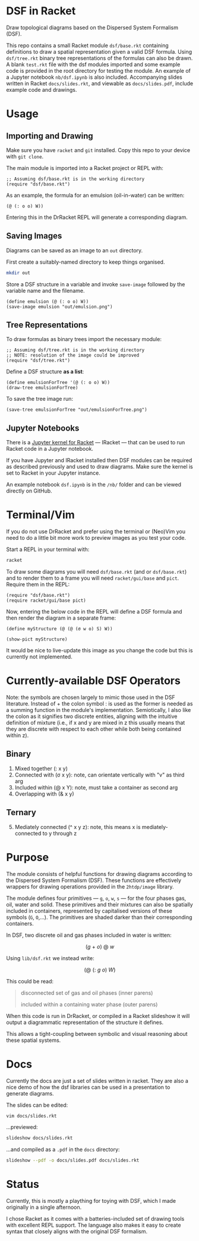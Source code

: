 # DSF in Racket

Draw topological diagrams based on the Dispersed System Formalism
(DSF).

This repo contains a small Racket module `dsf/base.rkt`
containing definitions to draw a spatial representation given
a valid DSF formula.
Using `dsf/tree.rkt` binary tree representations of the 
formulas can also be drawn.
A blank `test.rkt` file with the dsf modules
imported and some example code is
provided in the root directory for testing the module.
An example of a Jupyter notebook `nb/dsf.ipynb` is also included.
Accompanying slides written in Racket `docs/slides.rkt`,
and viewable as `docs/slides.pdf`, include example
code and drawings.

# Usage

## Importing and Drawing

Make sure you have `racket` and `git` installed.
Copy this repo to your device with `git clone`.

The main module is imported into a Racket project or REPL with:

```rkt
;; Assuming dsf/base.rkt is in the working directory
(require "dsf/base.rkt")
```

As an example, the formula for an emulsion (oil-in-water) can be written:

```rkt
(@ (: o o) W))
```
Entering this in the DrRacket REPL will generate a corresponding
diagram.

## Saving Images

Diagrams can be saved as an image to an
`out` directory.

First create a suitably-named directory to keep things organised.

```bash
mkdir out
```

Store a DSF structure in a variable and invoke `save-image` followed by
the variable name and the filename.

```rkt
(define emulsion (@ (: o o) W))
(save-image emulsion "out/emulsion.png")
```

## Tree Representations

To draw formulas as binary trees import the necessary module:

```rkt
;; Assuming dsf/tree.rkt is in the working directory
;; NOTE: resolution of the image could be improved
(require "dsf/tree.rkt")
```

Define a DSF structure **as a list**:

```rkt
(define emulsionForTree '(@ (: o o) W))
(draw-tree emulsionForTree)
```

To save the tree image run:

```rkt
(save-tree emulsionForTree "out/emulsionForTree.png")
```

## Jupyter Notebooks

There is a [Jupyter kernel for Racket](https://github.com/rmculpepper/iracket) — IRacket — that can be used to run Racket code in a Jupyter notebook.

If you have Jupyter and IRacket installed then DSF modules can be
required as described previously and used to draw diagrams.
Make sure the kernel is set to Racket in your Jupyter instance.

An example notebook `dsf.ipynb` is in the `/nb/` folder and can be viewed directly on GitHub.

# Terminal/Vim

If you do not use DrRacket and prefer
using the terminal or (Neo)Vim you need
to do a little bit more work to preview
images as you test your code.

Start a REPL in your terminal with:

```bash
racket
```

To draw some diagrams you will need `dsf/base.rkt` (and or
`dsf/base.rkt`) and to render them
to a frame you will need `racket/gui/base` and `pict`.
Require them in the REPL:

```rkt
(require "dsf/base.rkt")
(require racket/gui/base pict)
```

Now, entering the below code in the REPL will define a DSF formula and
then render the diagram in a separate frame:

```rkt
(define myStructure (@ (@ (σ w o) S) W))

(show-pict myStructure)
```

It would be nice to live-update this image as you change the code but
this is currently not implemented.

# Currently-available DSF Operators

Note: the symbols are chosen largely to mimic those used in the DSF
literature.
Instead of $+$ the colon symbol $:$ is used as the former is needed as a
summing function in the module's implementation.
Semiotically, I also like the colon as it signifies two discrete
entities, aligning with the intuitive definition of mixture
(i.e., if x and y are mixed in z this usually means that they are discrete
with respect to each other while both being contained within z).

## Binary

1. Mixed together (: x y)
2. Connected with (σ x y): note, can orientate vertically with "v" as
   third arg
3. Included within (@ x Y): note, must take a container as second arg
4. Overlapping with (& x y)

## Ternary

5. Mediately connected (^ x y z): note, this means x is
   mediately-connected to y through z

# Purpose

The module consists of helpful functions for drawing 
diagrams according to the Dispersed System Formalism (DSF).
These functions are effectively wrappers for drawing
operations provided in the `2htdp/image` library.

The module defines four primitives — `g`, `o`, `w`, `s` —
for the four phases gas, oil, water and solid.
These primitives and their mixtures can also be 
spatially included in containers, represented by
capitalised versions of these symbols (`G`, `O`,...).
The primitives are shaded darker than their corresponding
containers.

In DSF, two discrete oil and gas phases included in water
is written:

$$(g \ + \ o) \ @ \ w$$

Using `lib/dsf.rkt` we instead write:

$$(@ \ (: \ g \ o) \ W)$$

This could be read:

> disconnected set of gas and oil phases (inner parens)
> 
> included within a containing water phase (outer parens)

When this code is run in DrRacket, or compiled
in a Racket slideshow it will output a diagrammatic
representation of the structure it defines.

This allows a tight-coupling between symbolic and
visual reasoning about these spatial systems.

# Docs

Currently the docs are just a set of slides written in racket.
They are also a nice demo of how the dsf libraries can be used
in a presentation to generate diagrams.

The slides can be edited:

```bash
vim docs/slides.rkt
```

...previewed:

```bash
slideshow docs/slides.rkt
```

...and compiled as a `.pdf` in
the `docs` directory:

```bash
slideshow --pdf -o docs/slides.pdf docs/slides.rkt

```

# Status

Currently, this is mostly a plaything
for toying with DSF, which I made originally
in a single afternoon.

I chose Racket as it comes with a
batteries-included set of drawing
tools with excellent REPL support.
The language also makes it
easy to create syntax that
closely aligns with the
original DSF formalism.
